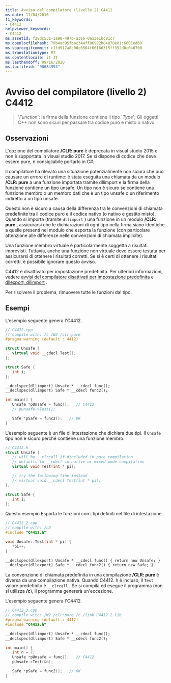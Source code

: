 ```yaml
---
title: Avviso del compilatore (livello 2) C4412
ms.date: 11/04/2016
f1_keywords:
- C4412
helpviewer_keywords:
- C4412
ms.assetid: f28dc531-1a98-497b-a366-0a13e1bc81c7
ms.openlocfilehash: 79b4ac95fbac344ff86922b84870e01c6681ed69
ms.sourcegitcommit: c1fd917a8c06c6504f66f66315ff352d0c046700
ms.translationtype: MT
ms.contentlocale: it-IT
ms.lasthandoff: 09/16/2020
ms.locfileid: "90684993"
---
```

# <a name="compiler-warning-level-2-c4412"></a>Avviso del compilatore (livello 2) C4412

> '*Function*': la firma della funzione contiene il tipo '*Type*'; Gli oggetti C++ non sono sicuri per passare tra codice puro e misto o nativo.

## <a name="remarks"></a>Osservazioni

L'opzione del compilatore **/CLR: pure** è deprecata in visual studio 2015 e non è supportata in visual studio 2017. Se si dispone di codice che deve essere pure, è consigliabile portarlo in C#.

Il compilatore ha rilevato una situazione potenzialmente non sicura che può causare un errore di runtime: è stata eseguita una chiamata da un modulo **/CLR: pure** a una funzione importata tramite dllimport e la firma della funzione contiene un tipo unsafe. Un tipo non è sicuro se contiene una funzione membro o un membro dati che è un tipo unsafe o un riferimento indiretto a un tipo unsafe.

Questo non è sicuro a causa della differenza tra le convenzioni di chiamata predefinite tra il codice puro e il codice nativo (o nativo e gestito misto). Quando si importa (tramite `dllimport` ) una funzione in un modulo **/CLR: pure** , assicurarsi che le dichiarazioni di ogni tipo nella firma siano identiche a quelle presenti nel modulo che esporta la funzione (con particolare attenzione alle differenze nelle convenzioni di chiamata implicite).

Una funzione membro virtuale è particolarmente soggetta a risultati imprevisti.  Tuttavia, anche una funzione non virtuale deve essere testata per assicurarsi di ottenere i risultati corretti. Se si è certi di ottenere i risultati corretti, è possibile ignorare questo avviso.

C4412 è disattivato per impostazione predefinita. Per ulteriori informazioni, vedere [avvisi del compilatore disattivati per impostazione predefinita](../../preprocessor/compiler-warnings-that-are-off-by-default.md) e [dllexport, dllimport](../../cpp/dllexport-dllimport.md) .

Per risolvere il problema, rimuovere tutte le funzioni dal tipo.

## <a name="examples"></a>Esempi

L'esempio seguente genera l'C4412.

```cpp
// C4412.cpp
// compile with: /c /W2 /clr:pure
#pragma warning (default : 4412)

struct Unsafe {
   virtual void __cdecl Test();
};

struct Safe {
   int i;
};

__declspec(dllimport) Unsafe * __cdecl func();
__declspec(dllimport) Safe * __cdecl func2();

int main() {
   Unsafe *pUnsafe = func();   // C4412
   // pUnsafe->Test();

   Safe *pSafe = func2();   // OK
}
```

L'esempio seguente è un file di intestazione che dichiara due tipi. Il `Unsafe` tipo non è sicuro perché contiene una funzione membro.

```cpp
// C4412.h
struct Unsafe {
   // will be __clrcall if #included in pure compilation
   // defaults to __cdecl in native or mixed mode compilation
   virtual void Test(int * pi);

   // try the following line instead
   // virtual void __cdecl Test(int * pi);
};

struct Safe {
   int i;
};
```

Questo esempio Esporta le funzioni con i tipi definiti nel file di intestazione.

```cpp
// C4412_2.cpp
// compile with: /LD
#include "C4412.h"

void Unsafe::Test(int * pi) {
   *pi++;
}

__declspec(dllexport) Unsafe * __cdecl func() { return new Unsafe; }
__declspec(dllexport) Safe * __cdecl func2() { return new Safe; }
```

La convenzione di chiamata predefinita in una compilazione **/CLR: pure** è diversa da una compilazione nativa.  Quando C4412. h è incluso, il `Test` valore predefinito è `__clrcall` . Se si compila ed esegue il programma (non si utilizza **/c**), il programma genererà un'eccezione.

L'esempio seguente genera l'C4412.

```cpp
// C4412_3.cpp
// compile with: /W2 /clr:pure /c /link C4412_2.lib
#pragma warning (default : 4412)
#include "C4412.h"

__declspec(dllimport) Unsafe * __cdecl func();
__declspec(dllimport) Safe * __cdecl func2();

int main() {
   int n = 7;
   Unsafe *pUnsafe = func();   // C4412
   pUnsafe->Test(&n);

   Safe *pSafe = func2();   // OK
}
```
